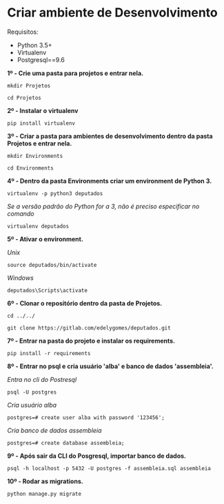 Criar ambiente de Desenvolvimento
=================================

Requisitos:

- Python 3.5+
- Virtualenv
- Postgresql==9.6

**1º - Crie uma pasta para projetos e entrar nela.**

`mkdir Projetos`

`cd Projetos`

**2º - Instalar o virtualenv**

`pip install virtualenv`

**3º - Criar a pasta para ambientes de desenvolvimento dentro da pasta Projetos e entrar nela.**

`mkdir Environments`

`cd Environments`

**4º - Dentro da pasta Environments criar um environment de Python 3.**

`virtualenv -p python3 deputados`

*Se a versão padrão do Python for a 3, não é preciso especificar no comando*

`virtualenv deputados`

**5º - Ativar o environment.**

*Unix*

`source deputados/bin/activate`

*Windows*

`deputados\Scripts\activate`

**6º - Clonar o repositório dentro da pasta de Projetos.**

`cd ../../`

`git clone https://gitlab.com/edelygomes/deputados.git`


**7º - Entrar na pasta do projeto e instalar os requirements.**

`pip install -r requirements`


**8º - Entrar no psql e cria usuário 'alba' e banco de dados 'assembleia'.**

*Entra no cli do Postresql*

`psql -U postgres`

*Cria usuário alba*

`postgres=# create user alba with password '123456';`

*Cria banco de dados assembleia*

`postgres=# create database assembleia;`

**9º - Após sair da CLI do Posgresql, importar banco de dados.**

`psql -h localhost -p 5432 -U postgres -f assembleia.sql assembleia`

**10º - Rodar as migrations.**

`python manage.py migrate`